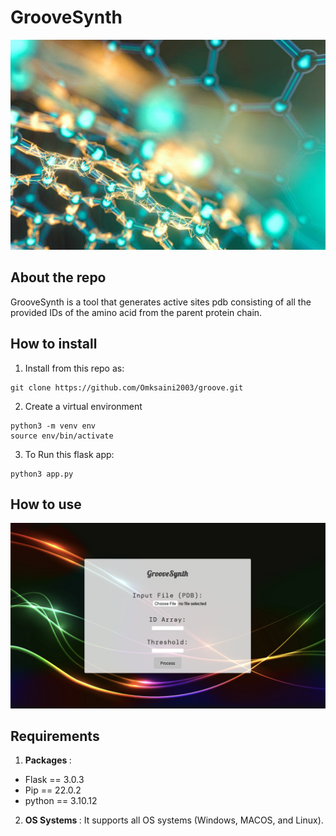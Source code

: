 # GrooveSynth

![Prot1-image](./assets/prot1.jpg)

## About the repo

GrooveSynth is a tool that generates active sites pdb consisting of all the provided IDs of the amino acid from the parent protein chain.

## How to install 

1. Install from this repo as:

```
git clone https://github.com/Omksaini2003/groove.git
```

2. Create a virtual environment

```
python3 -m venv env 
source env/bin/activate
```

3.  To Run this flask app:

```
python3 app.py
```
   

## How to use

![Page1](./assets/page1.png)

## Requirements

1. <b> Packages </b> :

* Flask == 3.0.3
* Pip == 22.0.2
* python == 3.10.12

2. <b> OS Systems </b> :  It supports all OS systems (Windows, MACOS, and Linux).
